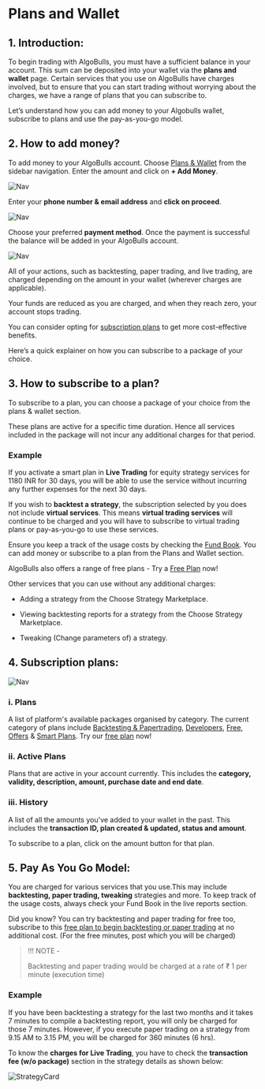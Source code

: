 # Plans and Wallet

## 1. Introduction:
To begin trading with AlgoBulls, you must have a sufficient balance in your account. This sum can be deposited into your wallet via the **plans and wallet** page. Certain services that you use on AlgoBulls have charges involved, but to ensure that you can start trading without worrying about the charges, we have a range of plans that you can subscribe to.

Let’s understand how you can add money to your Algobulls wallet, subscribe to plans and use the pay-as-you-go model.

## 2. How to add money? 
To add money to your AlgoBulls account. Choose [Plans & Wallet](https://app.algobulls.com/wallet?defaultCategory=smartPlans) from the sidebar navigation. Enter the amount and click on **+ Add Money**.

![Nav](imgs/pw1.png)

Enter your **phone number & email address** and **click on proceed**.

![Nav](imgs/pw2.png)

Choose your preferred **payment method**. Once the payment is successful the balance will be added in your AlgoBulls account. 

![Nav](imgs/pw3.png)

All of your actions, such as backtesting, paper trading, and live trading, are charged depending on the amount in your wallet (wherever charges are applicable).

Your funds are reduced as you are charged, and when they reach zero, your account stops trading.

You can consider opting for [subscription plans](https://app.algobulls.com/wallet?defaultCategory=smartPlans) to get more cost-effective benefits.

Here’s a quick explainer on how you can subscribe to a package of your choice. 

## 3. How to subscribe to a plan?

To subscribe to a plan, you can choose a package of your choice from the plans & wallet section.

These plans are active for a specific time duration. Hence all services included in the package will not incur any additional charges for that period.

### Example

If you activate a smart plan in **Live Trading** for equity strategy services for 1180 INR for 30 days, you will be able to use the service without incurring any further expenses for the next 30 days.

If you wish to **backtest a strategy**, the subscription selected  by you does not include **virtual services**. This means **virtual trading services** will continue to be charged and you will have to subscribe to virtual trading plans or  pay-as-you-go to use these services. 

Ensure you keep a track of the usage costs by checking the [Fund Book](https://app.algobulls.com/book/fund). You can add money or subscribe to a plan from the Plans and Wallet section. 

AlgoBulls also offers a range of free plans - Try a [Free Plan](https://app.algobulls.com/wallet?defaultCategory=freehttps://app.algobulls.com/wallet?defaultCategory=free) now! 

Other services that you can use without any additional charges:  

* Adding a strategy from the Choose Strategy Marketplace.

* Viewing backtesting reports for a strategy from the Choose Strategy Marketplace.

* Tweaking (Change parameters of) a strategy. 

## 4. Subscription plans: 

![Nav](imgs/pw4.png)

### i. Plans 

A list of platform's available packages organised by category. The current category of plans include [Backtesting & Papertrading](https://app.algobulls.com/wallet?defaultCategory=backtesting%26PaperTrading), [Developers](https://app.algobulls.com/wallet?defaultCategory=developers), [Free](https://app.algobulls.com/wallet?defaultCategory=free), [Offers](https://app.algobulls.com/wallet?defaultCategory=offers) & [Smart Plans](https://app.algobulls.com/wallet?defaultCategory=smartPlans). 
Try our [free plan](https://app.algobulls.com/wallet?defaultCategory=free) now! 

### ii. Active Plans 

Plans that are active in your account currently. This includes the **category, validity, description, amount, purchase date and end date**. 

### iii. History 

A list of all the amounts you've added to your wallet in the past. This includes the **transaction ID, plan created & updated, status and amount**. 

To subscribe to a plan, click on the amount button for that plan. 


## 5. Pay As You Go Model: 

You are charged for various services that you use.This may include **backtesting, paper trading, tweaking** strategies and more. To keep track of the usage costs, always check your Fund Book in the live reports section. 

Did you know? You can try backtesting and paper trading for free too, subscribe to this [free plan to begin backtesting or paper trading](https://app.algobulls.com/wallet?defaultCategory=free) at no additional cost. (For the free minutes, post which you will be charged)

> !!! NOTE -
> 
> Backtesting and paper trading would be charged at a rate of ₹ 1 per minute (execution time)

### Example 

If you have been backtesting a strategy for the last two months and it takes 7 minutes to compile a backtesting report, you will only be charged for those 7 minutes. However, if you execute paper trading on a strategy from 9.15 AM to 3.15 PM, you will be charged for 360 minutes (6 hrs).

To know the **charges for Live Trading**, you have to check the **transaction fee (w/o package)** section in the strategy details as shown below: 

![StrategyCard](imgs/sc2.png)